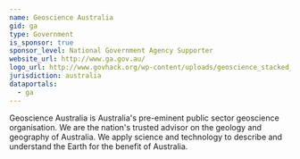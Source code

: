 ```yaml
---
name: Geoscience Australia
gid: ga
type: Government
is_sponsor: true
sponsor_level: National Government Agency Supporter
website_url: http://www.ga.gov.au/
logo_url: http://www.govhack.org/wp-content/uploads/geoscience_stacked_Black-1.jpg
jurisdiction: australia
dataportals:
  - ga
---
```


Geoscience Australia is Australia's pre-eminent public sector geoscience organisation. We are the nation's trusted advisor on the geology and geography of Australia. We apply science and technology to describe and understand the Earth for the benefit of Australia.